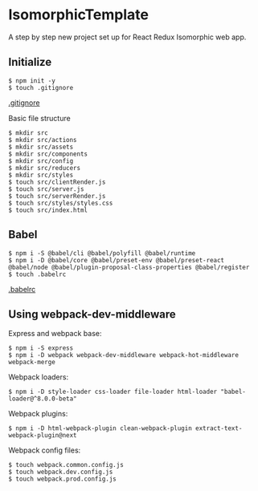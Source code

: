 # IsomorphicTemplate

A step by step new project set up for React Redux Isomorphic web app.

## Initialize

```
$ npm init -y
$ touch .gitignore
```

[.gitignore](.gitignore)

Basic file structure
```
$ mkdir src
$ mkdir src/actions
$ mkdir src/assets
$ mkdir src/components
$ mkdir src/config
$ mkdir src/reducers
$ mkdir src/styles
$ touch src/clientRender.js
$ touch src/server.js
$ touch src/serverRender.js
$ touch src/styles/styles.css
$ touch src/index.html
```

## Babel

```
$ npm i -S @babel/cli @babel/polyfill @babel/runtime
$ npm i -D @babel/core @babel/preset-env @babel/preset-react @babel/node @babel/plugin-proposal-class-properties @babel/register
$ touch .babelrc
```

[.babelrc](.babelrc)

## Using webpack-dev-middleware

Express and webpack base:
```
$ npm i -S express
$ npm i -D webpack webpack-dev-middleware webpack-hot-middleware webpack-merge
```

Webpack loaders:
```
$ npm i -D style-loader css-loader file-loader html-loader "babel-loader@^8.0.0-beta"
```

Webpack plugins:
```
$ npm i -D html-webpack-plugin clean-webpack-plugin extract-text-webpack-plugin@next
```

Webpack config files:
```
$ touch webpack.common.config.js
$ touch webpack.dev.config.js
$ touch webpack.prod.config.js
```
